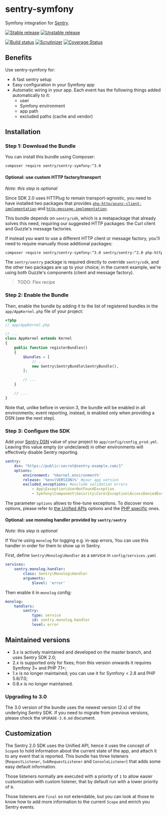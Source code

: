 # sentry-symfony

Symfony integration for [Sentry](https://getsentry.com/).

[![Stable release][Last stable image]][Packagist link]
[![Unstable release][Last unstable image]][Packagist link]

[![Build status][Master build image]][Master build link]
[![Scrutinizer][Master scrutinizer image]][Master scrutinizer link]
[![Coverage Status][Master coverage image]][Master scrutinizer link]

## Benefits

Use sentry-symfony for:

 * A fast sentry setup
 * Easy configuration in your Symfony app
 * Automatic wiring in your app. Each event has the following things added automatically to it:
   - user
   - Symfony environment
   - app path
   - excluded paths (cache and vendor)

## Installation

### Step 1: Download the Bundle
You can install this bundle using Composer: 

```bash
composer require sentry/sentry-symfony:^3.0
```

#### Optional: use custom HTTP factory/transport
*Note: this step is optional*

Since SDK 2.0 uses HTTPlug to remain transport-agnostic, you need to have installed two packages that provides 
[`php-http/async-client-implementation`](https://packagist.org/providers/php-http/async-client-implementation)
and [`http-message-implementation`](https://packagist.org/providers/psr/http-message-implementation).

This bundle depends on `sentry/sdk`, which is a metapackage that already solves this need, requiring our suggested HTTP
packages: the Curl client and Guzzle's message factories.

If instead you want to use a different HTTP client or message factory, you'll need to require manually those additional
packages:

```bash
composer require sentry/sentry-symfony:^3.0 sentry/sentry:^2.0 php-http/guzzle6-adapter guzzlehttp/psr7
```

The `sentry/sentry` package is required directly to override `sentry/sdk`, and the other two packages are up to your choice;
in the current example, we're using both Guzzle's components (client and message factory).

> TODO: Flex recipe

### Step 2: Enable the Bundle

Then, enable the bundle by adding it to the list of registered bundles
in the `app/AppKernel.php` file of your project:

```php
<?php
// app/AppKernel.php

// ...
class AppKernel extends Kernel
{
    public function registerBundles()
    {
        $bundles = [
            // ...
            new Sentry\SentryBundle\SentryBundle(),
        ];

        // ...
    }

    // ...
}
```
Note that, unlike before in version 3, the bundle will be enabled in all environments; event reporting, instead, is enabled
only when providing a DSN (see the next step).

### Step 3: Configure the SDK

Add your [Sentry DSN](https://docs.sentry.io/quickstart/#configure-the-dsn) value of your project to ``app/config/config_prod.yml``.
Leaving this value empty (or undeclared) in other environments will effectively disable Sentry reporting.

```yaml
sentry:
    dsn: "https://public:secret@sentry.example.com/1"
    options:
        environment: '%kernel.environment%'
        release: '%env(VERSION)%' #your app version
        excluded_exceptions: #exclude validation errors
            - App\Exception\UserNotFoundException
            - Symfony\Component\Security\Core\Exception\AccessDeniedException
```

The parameter `options` allows to fine-tune exceptions. To discover more options, please refer to
[the Unified APIs](https://docs.sentry.io/development/sdk-dev/unified-api/#options) options and
the [PHP specific](https://docs.sentry.io/platforms/php/#php-specific-options) ones.

#### Optional: use monolog handler provided by `sentry/sentry`
*Note: this step is optional*

If You're using `monolog` for logging e.g. in-app errors, You
can use this handler in order for them to show up in Sentry. 

First, define `Sentry\Monolog\Handler` as a service in `config/services.yaml`

```yaml
services:
    sentry.monolog.handler:
        class: Sentry\Monolog\Handler
        arguments:
            $level: 'error'
```

Then enable it in `monolog` config:

```yaml
monolog:
    handlers:
        sentry:
            type: service
            id: sentry.monolog.handler
            level: error 
```

## Maintained versions
 * 3.x is actively maintained and developed on the master branch, and uses Sentry SDK 2.0;
 * 2.x is supported only for fixes; from this version onwards it requires Symfony 3+ and PHP 7.1+;
 * 1.x is no longer maintained; you can use it for Symfony < 2.8 and PHP 5.6/7.0; 
 * 0.8.x is no longer maintained.

### Upgrading to 3.0
The 3.0 version of the bundle uses the newest version (2.x) of the underlying Sentry SDK. If you need to migrate from previous versions, please check the `UPGRADE-3.0.md` document.

## Customization

The Sentry 2.0 SDK uses the Unified API, hence it uses the concept of `Scope`s to hold information about the current 
state of the app, and attach it to any event that is reported. This bundle has three listeners (`RequestListener`, 
`SubRequestListener` and `ConsoleListener`) that adds some easy default information. 

Those listeners normally are executed with a priority of `1` to allow easier customization with custom listener, that by 
default run with a lower priority of `0`.

Those listeners are `final` so not extendable, but you can look at those to know how to add more information to the 
current `Scope` and enrich you Sentry events.

[Last stable image]: https://poser.pugx.org/sentry/sentry-symfony/version.svg
[Last unstable image]: https://poser.pugx.org/sentry/sentry-symfony/v/unstable.svg
[Master build image]: https://travis-ci.org/getsentry/sentry-symfony.svg?branch=master
[Master scrutinizer image]: https://scrutinizer-ci.com/g/getsentry/sentry-symfony/badges/quality-score.png?b=master
[Master coverage image]: https://scrutinizer-ci.com/g/getsentry/sentry-symfony/badges/coverage.png?b=master

[Packagist link]: https://packagist.org/packages/sentry/sentry-symfony
[Master build link]: https://travis-ci.org/getsentry/sentry-symfony
[Master scrutinizer link]: https://scrutinizer-ci.com/g/getsentry/sentry-symfony/?branch=master
